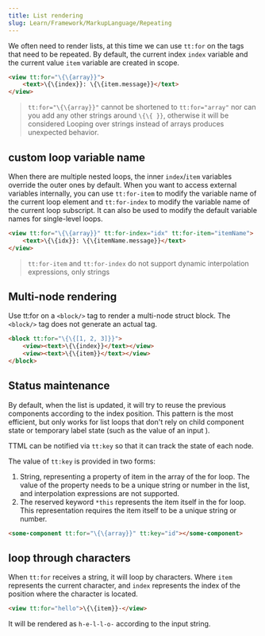 ```yaml
---
title: List rendering
slug: Learn/Framework/MarkupLanguage/Repeating
---
```

We often need to render lists, at this time we can use `tt:for` on the tags that need to be repeated.
By default, the current index `index` variable and the current value `item` variable are created in scope.

```html
<view tt:for="\{\{array}}">
    <text>\{\{index}}: \{\{item.message}}</text>
</view>
````

> `tt:for="\{\{array}}"` cannot be shortened to `tt:for="array"` nor can you add any other strings around `\{\{ }}`, otherwise it will be considered Looping over strings instead of arrays produces unexpected behavior.

## custom loop variable name

When there are multiple nested loops, the inner `index`/`item` variables override the outer ones by default. When you want to access external variables internally, you can use `tt:for-item` to modify the variable name of the current loop element and `tt:for-index` to modify the variable name of the current loop subscript.
It can also be used to modify the default variable names for single-level loops.

```html
<view tt:for="\{\{array}}" tt:for-index="idx" tt:for-item="itemName">
    <text>\{\{idx}}: \{\{itemName.message}}</text>
</view>
````

> `tt:for-item` and `tt:for-index` do not support dynamic interpolation expressions, only strings

## Multi-node rendering

Use tt:for on a `<block/>` tag to render a multi-node struct block. The `<block/>` tag does not generate an actual tag.

```html
<block tt:for="\{\{[1, 2, 3]}}">
    <view><text>\{\{index}}</text></view>
    <view><text>\{\{item}}</text></view>
</block>
````

## Status maintenance

By default, when the list is updated, it will try to reuse the previous components according to the index position. This pattern is the most efficient, but only works for list loops that don't rely on child component state or temporary label state (such as the value of an input ).

TTML can be notified via `tt:key` so that it can track the state of each node.

The value of `tt:key` is provided in two forms:

1. String, representing a property of item in the array of the for loop. The value of the property needs to be a unique string or number in the list, and interpolation expressions are not supported.
1. The reserved keyword `*this` represents the item itself in the for loop. This representation requires the item itself to be a unique string or number.

```html
<some-component tt:for="\{\{array}}" tt:key="id"></some-component>
````

## loop through characters

When `tt:for` receives a string, it will loop by characters. Where `item` represents the current character, and `index` represents the index of the position where the character is located.

```html
<view tt:for="hello">\{\{item}}-</view>
````

It will be rendered as `h-e-l-l-o-` according to the input string.
